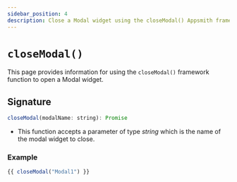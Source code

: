 ```yaml
---
sidebar_position: 4
description: Close a Modal widget using the closeModal() Appsmith framework function.
---
```


# `closeModal()`

This page provides information for using the `closeModal()` framework function to open a Modal widget.

## Signature

```javascript
closeModal(modalName: string): Promise
```

* This function accepts a parameter of type _string_ which is the name of the modal widget to close.

### Example

```javascript
{{ closeModal("Modal1") }}
```